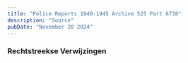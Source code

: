 ```yaml
---
title: "Police Reports 1940-1945 Archive 525 Part 6738"
description: "Source"
pubDate: "November 20 2024"
---
```


### Rechtstreekse Verwijzingen